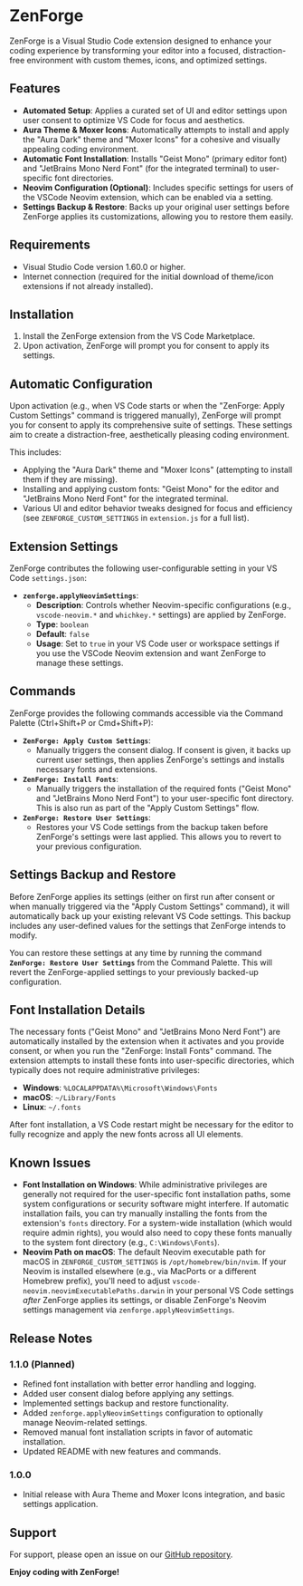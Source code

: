 # ZenForge

ZenForge is a Visual Studio Code extension designed to enhance your coding experience by transforming your editor into a focused, distraction-free environment with custom themes, icons, and optimized settings.

## Features

- **Automated Setup**: Applies a curated set of UI and editor settings upon user consent to optimize VS Code for focus and aesthetics.
- **Aura Theme & Moxer Icons**: Automatically attempts to install and apply the "Aura Dark" theme and "Moxer Icons" for a cohesive and visually appealing coding environment.
- **Automatic Font Installation**: Installs "Geist Mono" (primary editor font) and "JetBrains Mono Nerd Font" (for the integrated terminal) to user-specific font directories.
- **Neovim Configuration (Optional)**: Includes specific settings for users of the VSCode Neovim extension, which can be enabled via a setting.
- **Settings Backup & Restore**: Backs up your original user settings before ZenForge applies its customizations, allowing you to restore them easily.

## Requirements

- Visual Studio Code version 1.60.0 or higher.
- Internet connection (required for the initial download of theme/icon extensions if not already installed).

## Installation

1.  Install the ZenForge extension from the VS Code Marketplace.
2.  Upon activation, ZenForge will prompt you for consent to apply its settings.

## Automatic Configuration

Upon activation (e.g., when VS Code starts or when the "ZenForge: Apply Custom Settings" command is triggered manually), ZenForge will prompt you for consent to apply its comprehensive suite of settings. These settings aim to create a distraction-free, aesthetically pleasing coding environment.

This includes:
- Applying the "Aura Dark" theme and "Moxer Icons" (attempting to install them if they are missing).
- Installing and applying custom fonts: "Geist Mono" for the editor and "JetBrains Mono Nerd Font" for the integrated terminal.
- Various UI and editor behavior tweaks designed for focus and efficiency (see `ZENFORGE_CUSTOM_SETTINGS` in `extension.js` for a full list).

## Extension Settings

ZenForge contributes the following user-configurable setting in your VS Code `settings.json`:

-   **`zenforge.applyNeovimSettings`**:
    -   **Description**: Controls whether Neovim-specific configurations (e.g., `vscode-neovim.*` and `whichkey.*` settings) are applied by ZenForge.
    -   **Type**: `boolean`
    -   **Default**: `false`
    -   **Usage**: Set to `true` in your VS Code user or workspace settings if you use the VSCode Neovim extension and want ZenForge to manage these settings.

## Commands

ZenForge provides the following commands accessible via the Command Palette (Ctrl+Shift+P or Cmd+Shift+P):

-   **`ZenForge: Apply Custom Settings`**:
    -   Manually triggers the consent dialog. If consent is given, it backs up current user settings, then applies ZenForge's settings and installs necessary fonts and extensions.
-   **`ZenForge: Install Fonts`**:
    -   Manually triggers the installation of the required fonts ("Geist Mono" and "JetBrains Mono Nerd Font") to your user-specific font directory. This is also run as part of the "Apply Custom Settings" flow.
-   **`ZenForge: Restore User Settings`**:
    -   Restores your VS Code settings from the backup taken before ZenForge's settings were last applied. This allows you to revert to your previous configuration.

## Settings Backup and Restore

Before ZenForge applies its settings (either on first run after consent or when manually triggered via the "Apply Custom Settings" command), it will automatically back up your existing relevant VS Code settings. This backup includes any user-defined values for the settings that ZenForge intends to modify.

You can restore these settings at any time by running the command **`ZenForge: Restore User Settings`** from the Command Palette. This will revert the ZenForge-applied settings to your previously backed-up configuration.

## Font Installation Details

The necessary fonts ("Geist Mono" and "JetBrains Mono Nerd Font") are automatically installed by the extension when it activates and you provide consent, or when you run the "ZenForge: Install Fonts" command. The extension attempts to install these fonts into user-specific directories, which typically does not require administrative privileges:
-   **Windows**: `%LOCALAPPDATA%\Microsoft\Windows\Fonts`
-   **macOS**: `~/Library/Fonts`
-   **Linux**: `~/.fonts`

After font installation, a VS Code restart might be necessary for the editor to fully recognize and apply the new fonts across all UI elements.

## Known Issues

-   **Font Installation on Windows**: While administrative privileges are generally not required for the user-specific font installation paths, some system configurations or security software might interfere. If automatic installation fails, you can try manually installing the fonts from the extension's `fonts` directory. For a system-wide installation (which would require admin rights), you would also need to copy these fonts manually to the system font directory (e.g., `C:\Windows\Fonts`).
-   **Neovim Path on macOS**: The default Neovim executable path for macOS in `ZENFORGE_CUSTOM_SETTINGS` is `/opt/homebrew/bin/nvim`. If your Neovim is installed elsewhere (e.g., via MacPorts or a different Homebrew prefix), you'll need to adjust `vscode-neovim.neovimExecutablePaths.darwin` in your personal VS Code settings *after* ZenForge applies its settings, or disable ZenForge's Neovim settings management via `zenforge.applyNeovimSettings`.

## Release Notes

### 1.1.0 (Planned)

-   Refined font installation with better error handling and logging.
-   Added user consent dialog before applying any settings.
-   Implemented settings backup and restore functionality.
-   Added `zenforge.applyNeovimSettings` configuration to optionally manage Neovim-related settings.
-   Removed manual font installation scripts in favor of automatic installation.
-   Updated README with new features and commands.

### 1.0.0

-   Initial release with Aura Theme and Moxer Icons integration, and basic settings application.

## Support

For support, please open an issue on our [GitHub repository](https://github.com/JohannesGezachew/ZENFORGE.git).

**Enjoy coding with ZenForge!**
